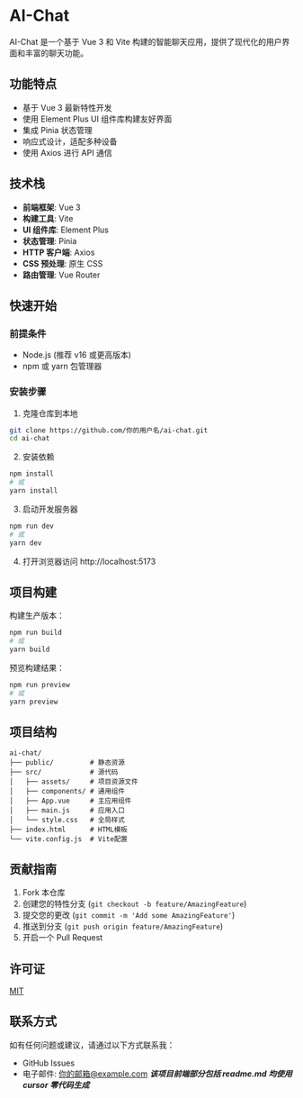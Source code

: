 # AI-Chat

AI-Chat 是一个基于 Vue 3 和 Vite 构建的智能聊天应用，提供了现代化的用户界面和丰富的聊天功能。

## 功能特点

- 基于 Vue 3 最新特性开发
- 使用 Element Plus UI 组件库构建友好界面
- 集成 Pinia 状态管理
- 响应式设计，适配多种设备
- 使用 Axios 进行 API 通信

## 技术栈

- **前端框架**: Vue 3
- **构建工具**: Vite
- **UI 组件库**: Element Plus
- **状态管理**: Pinia
- **HTTP 客户端**: Axios
- **CSS 预处理**: 原生 CSS
- **路由管理**: Vue Router

## 快速开始

### 前提条件

- Node.js (推荐 v16 或更高版本)
- npm 或 yarn 包管理器

### 安装步骤

1. 克隆仓库到本地

```bash
git clone https://github.com/你的用户名/ai-chat.git
cd ai-chat
```

2. 安装依赖

```bash
npm install
# 或
yarn install
```

3. 启动开发服务器

```bash
npm run dev
# 或
yarn dev
```

4. 打开浏览器访问 http://localhost:5173

## 项目构建

构建生产版本：

```bash
npm run build
# 或
yarn build
```

预览构建结果：

```bash
npm run preview
# 或
yarn preview
```

## 项目结构

```
ai-chat/
├── public/         # 静态资源
├── src/            # 源代码
│   ├── assets/     # 项目资源文件
│   ├── components/ # 通用组件
│   ├── App.vue     # 主应用组件
│   ├── main.js     # 应用入口
│   └── style.css   # 全局样式
├── index.html      # HTML模板
└── vite.config.js  # Vite配置
```

## 贡献指南

1. Fork 本仓库
2. 创建您的特性分支 (`git checkout -b feature/AmazingFeature`)
3. 提交您的更改 (`git commit -m 'Add some AmazingFeature'`)
4. 推送到分支 (`git push origin feature/AmazingFeature`)
5. 开启一个 Pull Request

## 许可证

[MIT](LICENSE)

## 联系方式

如有任何问题或建议，请通过以下方式联系我：

- GitHub Issues
- 电子邮件: 你的邮箱@example.com
  **_该项目前端部分包括 readme.md 均使用 cursor 零代码生成_**
